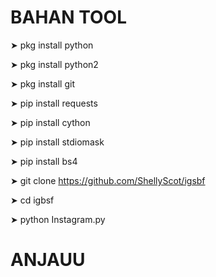 # BAHAN TOOL

➤ pkg install python

➤ pkg install python2

➤ pkg install git

➤ pip install requests

➤ pip install cython

➤ pip install stdiomask

➤ pip install bs4

➤ git clone https://github.com/ShellyScot/igsbf

➤ cd igbsf

➤ python Instagram.py

# ANJAUU
